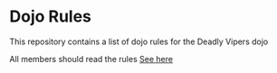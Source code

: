 Dojo Rules
==========

This repository contains a list of dojo rules for the Deadly Vipers dojo

All members should read the rules
[See here](https://github.com/deadlyvipers)

